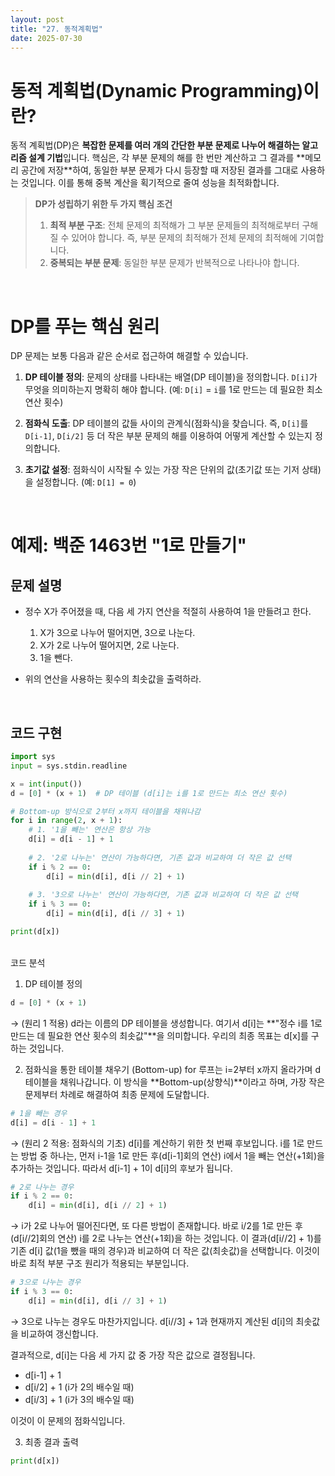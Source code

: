 ```yaml
---
layout: post
title: "27. 동적계획법"
date: 2025-07-30
---
```


# 동적 계획법(Dynamic Programming)이란?

동적 계획법(DP)은 **복잡한 문제를 여러 개의 간단한 부분 문제로 나누어 해결하는 알고리즘 설계 기법**입니다. 핵심은, 각 부분 문제의 해를 한 번만 계산하고 그 결과를 \*\*메모리 공간에 저장\*\*하여, 동일한 부분 문제가 다시 등장할 때 저장된 결과를 그대로 사용하는 것입니다. 이를 통해 중복 계산을 획기적으로 줄여 성능을 최적화합니다.

> **DP가 성립하기 위한 두 가지 핵심 조건**
>
> 1. **최적 부분 구조**: 전체 문제의 최적해가 그 부분 문제들의 최적해로부터 구해질 수 있어야 합니다. 즉, 부분 문제의 최적해가 전체 문제의 최적해에 기여합니다.
> 2. **중복되는 부분 문제**: 동일한 부분 문제가 반복적으로 나타나야 합니다.

<br>

# DP를 푸는 핵심 원리

DP 문제는 보통 다음과 같은 순서로 접근하여 해결할 수 있습니다.

1. **DP 테이블 정의**: 문제의 상태를 나타내는 배열(DP 테이블)을 정의합니다. `D[i]`가 무엇을 의미하는지 명확히 해야 합니다. (예: `D[i]` = `i`를 1로 만드는 데 필요한 최소 연산 횟수)

2. **점화식 도출**: DP 테이블의 값들 사이의 관계식(점화식)을 찾습니다. 즉, `D[i]`를 `D[i-1]`, `D[i/2]` 등 더 작은 부분 문제의 해를 이용하여 어떻게 계산할 수 있는지 정의합니다.

3. **초기값 설정**: 점화식이 시작될 수 있는 가장 작은 단위의 값(초기값 또는 기저 상태)을 설정합니다. (예: `D[1] = 0`)

<br>

# 예제: 백준 1463번 "1로 만들기"

## 문제 설명

* 정수 X가 주어졌을 때, 다음 세 가지 연산을 적절히 사용하여 1을 만들려고 한다.

  1. X가 3으로 나누어 떨어지면, 3으로 나눈다.
  2. X가 2로 나누어 떨어지면, 2로 나눈다.
  3. 1을 뺀다.
* 위의 연산을 사용하는 횟수의 최솟값을 출력하라.

<br>

## 코드 구현

```python
import sys
input = sys.stdin.readline

x = int(input())
d = [0] * (x + 1)  # DP 테이블 (d[i]는 i를 1로 만드는 최소 연산 횟수)

# Bottom-up 방식으로 2부터 x까지 테이블을 채워나감
for i in range(2, x + 1):
    # 1. '1을 빼는' 연산은 항상 가능
    d[i] = d[i - 1] + 1
    
    # 2. '2로 나누는' 연산이 가능하다면, 기존 값과 비교하여 더 작은 값 선택
    if i % 2 == 0:
        d[i] = min(d[i], d[i // 2] + 1)
        
    # 3. '3으로 나누는' 연산이 가능하다면, 기존 값과 비교하여 더 작은 값 선택
    if i % 3 == 0:
        d[i] = min(d[i], d[i // 3] + 1)

print(d[x])
```

<br>
코드 분석

1. DP 테이블 정의

```python
d = [0] * (x + 1)
```

→ (원리 1 적용) d라는 이름의 DP 테이블을 생성합니다. 여기서 d\[i]는 \*\*"정수 i를 1로 만드는 데 필요한 연산 횟수의 최솟값"\*\*을 의미합니다. 우리의 최종 목표는 d\[x]를 구하는 것입니다.

2. 점화식을 통한 테이블 채우기 (Bottom-up)
   for 루프는 i=2부터 x까지 올라가며 d 테이블을 채워나갑니다. 이 방식을 \*\*Bottom-up(상향식)\*\*이라고 하며, 가장 작은 문제부터 차례로 해결하여 최종 문제에 도달합니다.

```python
# 1을 빼는 경우
d[i] = d[i - 1] + 1
```

→ (원리 2 적용: 점화식의 기초) d\[i]를 계산하기 위한 첫 번째 후보입니다. i를 1로 만드는 방법 중 하나는, 먼저 i-1을 1로 만든 후(d\[i-1]회의 연산) i에서 1을 빼는 연산(+1회)을 추가하는 것입니다. 따라서 d\[i-1] + 1이 d\[i]의 후보가 됩니다.

```python
# 2로 나누는 경우
if i % 2 == 0:
    d[i] = min(d[i], d[i // 2] + 1)
```

→ i가 2로 나누어 떨어진다면, 또 다른 방법이 존재합니다. 바로 i/2를 1로 만든 후(d\[i//2]회의 연산) i를 2로 나누는 연산(+1회)을 하는 것입니다. 이 결과(d\[i//2] + 1)를 기존 d\[i] 값(1을 뺐을 때의 경우)과 비교하여 더 작은 값(최솟값)을 선택합니다. 이것이 바로 최적 부분 구조 원리가 적용되는 부분입니다.

```python
# 3으로 나누는 경우
if i % 3 == 0:
    d[i] = min(d[i], d[i // 3] + 1)
```

→ 3으로 나누는 경우도 마찬가지입니다. d\[i//3] + 1과 현재까지 계산된 d\[i]의 최솟값을 비교하여 갱신합니다.

결과적으로, d\[i]는 다음 세 가지 값 중 가장 작은 값으로 결정됩니다.

* d\[i-1] + 1
* d\[i/2] + 1 (i가 2의 배수일 때)
* d\[i/3] + 1 (i가 3의 배수일 때)

이것이 이 문제의 점화식입니다.

3. 최종 결과 출력

```python
print(d[x])
```
